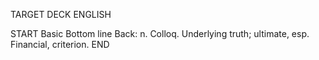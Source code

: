 TARGET DECK
ENGLISH

START
Basic
Bottom line
Back: n. Colloq. Underlying truth; ultimate, esp. Financial, criterion.
END
